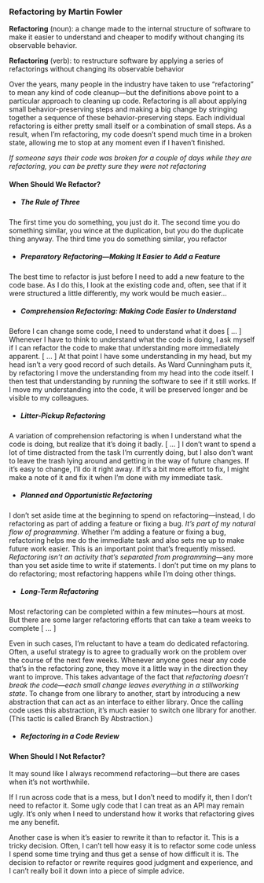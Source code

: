 ### Refactoring by Martin Fowler

**Refactoring** (noun): a change made to the internal structure of software to make it easier to understand and cheaper to modify without changing its observable behavior.

**Refactoring** (verb): to restructure software by applying a series of refactorings without changing its observable behavior

Over the years, many people in the industry have taken to use “refactoring” to mean any kind of code cleanup—but the definitions above point to a particular approach to cleaning up code. Refactoring is all about applying small behavior­-preserving steps and making a big change by stringing together a sequence of these behavior­-preserving steps. Each individual refactoring is either pretty small itself or a combination of small steps. As a result, when I’m refactoring, my code doesn’t spend much time in a broken state, allowing me to stop at any moment even if I haven’t finished.

*If someone says their code was broken for a couple of days while they are refactoring, you can be pretty sure they were not refactoring*

#### When Should We Refactor?

- ##### The Rule of Three

The first time you do something, you just do it. The second time you do something similar, you wince at the duplication, but you do the duplicate thing anyway. The third time you do something similar, you refactor

- ##### Preparatory Refactoring—Making It Easier to Add a Feature

The best time to refactor is just before I need to add a new feature to the code base. As I do this, I look at the existing code and, often, see that if it were structured a little differently, my work would be much easier...

- ##### Comprehension Refactoring: Making Code Easier to Understand

Before I can change some code, I need to understand what it does [ ... ] Whenever I have to think to understand what the code is doing, I ask myself if I can refactor the code to make that understanding more immediately apparent. [ ... ] At that point I have some understanding in my head, but my head isn’t a very good record of such details. As Ward Cunningham puts it, by refactoring I move the understanding from my head into the code itself. I then test that understanding by running the software to see if it still works. If I move my understanding into the code, it will be preserved longer and be visible to my colleagues.

- ##### Litter-Pickup Refactoring 

A variation of comprehension refactoring is when I understand what the code is doing, but realize that it’s doing it badly. [ ... ] I don’t want to spend a lot of time distracted from the task I’m currently doing, but I also don’t want to leave the trash lying around and getting in the way of future changes. If it’s easy to change, I’ll do it right away. If it’s a bit more effort to fix, I might make a note of it and fix it when I’m done with my immediate task.

- ##### Planned and Opportunistic Refactoring 

I don’t set aside time at the beginning to spend on refactoring—instead, I do refactoring as part of adding a feature or fixing a bug. *It’s part of my natural flow of programming*. Whether I’m adding a feature or fixing a bug, refactoring helps me do the immediate task and also sets me up to make future work easier. This is an important point that’s frequently missed. *Refactoring isn’t an activity that’s separated from programming*—any more than you set aside time to write if statements. I don’t put time on my plans to do refactoring; most refactoring happens while I’m doing other things.

- ##### Long-Term Refactoring

Most refactoring can be completed within a few minutes—hours at most. But there are some larger refactoring efforts that can take a team weeks to complete [ ... ] 

Even in such cases, I’m reluctant to have a team do dedicated refactoring. Often, a useful strategy is to agree to gradually work on the problem over the course of the next few weeks. Whenever anyone goes near any code that’s in the refactoring zone, they move it a little way in the direction they want to improve. This takes advantage of the fact that *refactoring doesn’t break the code—each small change leaves everything in a still­working state*. To change from one library to another, start by introducing a new abstraction that can act as an interface to either library. Once the calling code uses this abstraction, it’s much easier to switch one library for another. (This tactic is called Branch By Abstraction.)

- ##### Refactoring in a Code Review

#### When Should I Not Refactor?

It may sound like I always recommend refactoring—but there are cases when it’s not worthwhile.

If I run across code that is a mess, but I don’t need to modify it, then I don’t need to refactor it. Some ugly code that I can treat as an API may remain ugly. It’s only when I need to understand how it works that refactoring gives me any benefit.

Another case is when it’s easier to rewrite it than to refactor it. This is a tricky decision. Often, I can’t tell how easy it is to refactor some code unless I spend some time trying and thus get a sense of how difficult it is. The decision to refactor or rewrite requires good judgment and experience, and I can’t really boil it down into a piece of simple advice.
